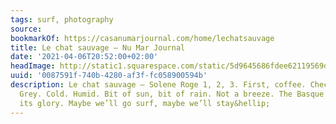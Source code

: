 ```yaml
---
tags: surf, photography
source:
bookmarkOf: https://casanumarjournal.com/home/lechatsauvage
title: Le chat sauvage — Nu Mar Journal
date: '2021-04-06T20:52:00+02:00'
headImage: http://static1.squarespace.com/static/5d9645686fdee62119569dec/5da462722d11583e99b2ba77/605f2b63b721401f99db1fe1/1616940233107/robinfalxa_casanumar_flotsbleus-29jan_tl_09353.JPG?format=1500w
uuid: '0087591f-740b-4280-af3f-fc058900594b'
description: Le chat sauvage — Solene Roge 1, 2, 3. First, coffee. Check outside.
  Grey. Cold. Humid. Bit of sun, bit of rain. Not a breeze. The Basque winter in all
  its glory. Maybe we’ll go surf, maybe we’ll stay&hellip;
---
```


